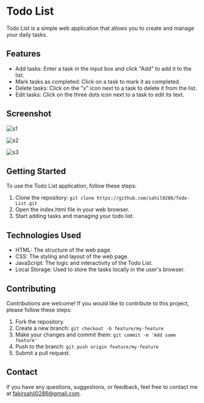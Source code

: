 # Todo List

Todo List is a simple web application that allows you to create and manage your daily tasks.

## Features

- Add tasks: Enter a task in the input box and click "Add" to add it to the list.
- Mark tasks as completed: Click on a task to mark it as completed.
- Delete tasks: Click on the "x" icon next to a task to delete it from the list.
- Edit tasks: Click on the three dots icon next to a task to edit its text.

## Screenshot

![s1](https://github.com/sahil0286/Todo-List/assets/119412630/34500544-db86-4ca4-869f-24f65ed3accc)

![s2](https://github.com/sahil0286/Todo-List/assets/119412630/db340ada-1b45-4c50-8097-d544be5a1093)

![s3](https://github.com/sahil0286/Todo-List/assets/119412630/7d984b2b-02dd-4333-92bd-258ae3df90eb)

## Getting Started

To use the Todo List application, follow these steps:

1. Clone the repository: `git clone https://github.com/sahil0286/Todo-List.git`
2. Open the index.html file in your web browser.
3. Start adding tasks and managing your todo list.

## Technologies Used

- HTML: The structure of the web page.
- CSS: The styling and layout of the web page.
- JavaScript: The logic and interactivity of the Todo List.
- Local Storage: Used to store the tasks locally in the user's browser.

## Contributing

Contributions are welcome! If you would like to contribute to this project, please follow these steps:

1. Fork the repository.
2. Create a new branch: `git checkout -b feature/my-feature`
3. Make your changes and commit them: `git commit -m 'Add some feature'`
4. Push to the branch: `git push origin feature/my-feature`
5. Submit a pull request.

## Contact

If you have any questions, suggestions, or feedback, feel free to contact me at [fakirsahil0286@gmail.com](mailto:fakirsahil0286@gmail.com).
